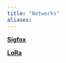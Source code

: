 ```yaml
---
title: "Networks"
aliases:
---
```


[**Sigfox**](/pybytes/networks/sigfox)

[**LoRa**](/pybytes/networks/lora)
